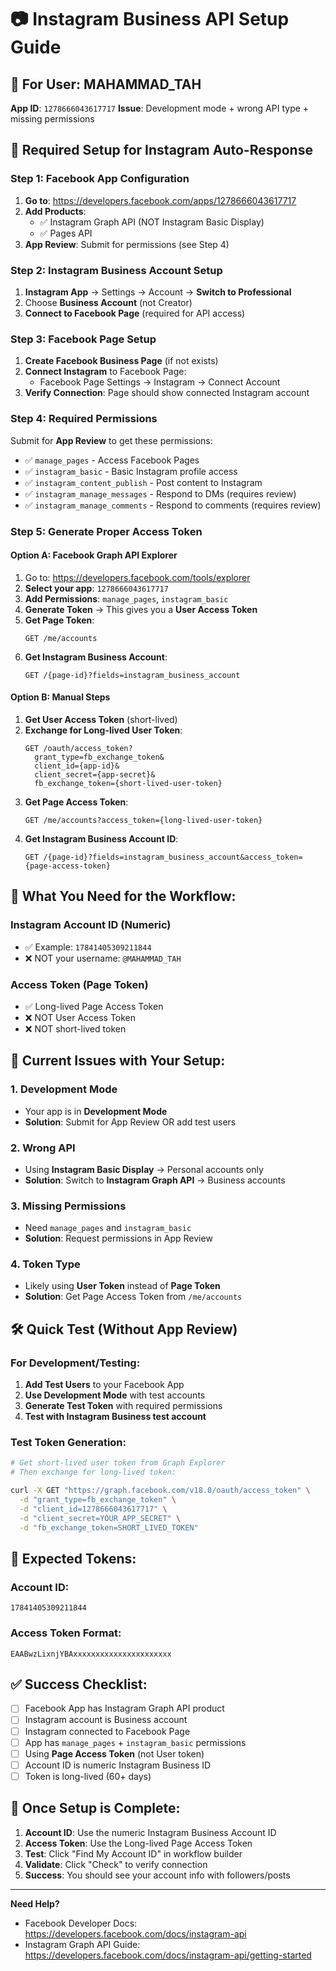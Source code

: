 # 📷 Instagram Business API Setup Guide

## 🚨 **For User: MAHAMMAD_TAH**
**App ID**: `1278666043617717`
**Issue**: Development mode + wrong API type + missing permissions

## 🎯 **Required Setup for Instagram Auto-Response**

### **Step 1: Facebook App Configuration**
1. **Go to**: https://developers.facebook.com/apps/1278666043617717
2. **Add Products**:
   - ✅ Instagram Graph API (NOT Instagram Basic Display)
   - ✅ Pages API
3. **App Review**: Submit for permissions (see Step 4)

### **Step 2: Instagram Business Account Setup**
1. **Instagram App** → Settings → Account → **Switch to Professional**
2. Choose **Business Account** (not Creator)
3. **Connect to Facebook Page** (required for API access)

### **Step 3: Facebook Page Setup**
1. **Create Facebook Business Page** (if not exists)
2. **Connect Instagram** to Facebook Page:
   - Facebook Page Settings → Instagram → Connect Account
3. **Verify Connection**: Page should show connected Instagram account

### **Step 4: Required Permissions**
Submit for **App Review** to get these permissions:
- ✅ `manage_pages` - Access Facebook Pages
- ✅ `instagram_basic` - Basic Instagram profile access
- ✅ `instagram_content_publish` - Post content to Instagram
- ✅ `instagram_manage_messages` - Respond to DMs (requires review)
- ✅ `instagram_manage_comments` - Respond to comments (requires review)

### **Step 5: Generate Proper Access Token**

#### **Option A: Facebook Graph API Explorer**
1. Go to: https://developers.facebook.com/tools/explorer
2. **Select your app**: `1278666043617717`
3. **Add Permissions**: `manage_pages`, `instagram_basic`
4. **Generate Token** → This gives you a **User Access Token**
5. **Get Page Token**:
   ```
   GET /me/accounts
   ```
6. **Get Instagram Business Account**:
   ```
   GET /{page-id}?fields=instagram_business_account
   ```

#### **Option B: Manual Steps**
1. **Get User Access Token** (short-lived)
2. **Exchange for Long-lived User Token**:
   ```
   GET /oauth/access_token?
     grant_type=fb_exchange_token&
     client_id={app-id}&
     client_secret={app-secret}&
     fb_exchange_token={short-lived-user-token}
   ```
3. **Get Page Access Token**:
   ```
   GET /me/accounts?access_token={long-lived-user-token}
   ```
4. **Get Instagram Business Account ID**:
   ```
   GET /{page-id}?fields=instagram_business_account&access_token={page-access-token}
   ```

## 🔑 **What You Need for the Workflow:**

### **Instagram Account ID** (Numeric)
- ✅ Example: `17841405309211844`
- ❌ NOT your username: `@MAHAMMAD_TAH`

### **Access Token** (Page Token)
- ✅ Long-lived Page Access Token
- ❌ NOT User Access Token
- ❌ NOT short-lived token

## 🚨 **Current Issues with Your Setup:**

### **1. Development Mode**
- Your app is in **Development Mode**
- **Solution**: Submit for App Review OR add test users

### **2. Wrong API**
- Using **Instagram Basic Display** → Personal accounts only
- **Solution**: Switch to **Instagram Graph API** → Business accounts

### **3. Missing Permissions**
- Need `manage_pages` and `instagram_basic`
- **Solution**: Request permissions in App Review

### **4. Token Type**
- Likely using **User Token** instead of **Page Token**
- **Solution**: Get Page Access Token from `/me/accounts`

## 🛠️ **Quick Test (Without App Review)**

### **For Development/Testing:**
1. **Add Test Users** to your Facebook App
2. **Use Development Mode** with test accounts
3. **Generate Test Token** with required permissions
4. **Test with Instagram Business test account**

### **Test Token Generation:**
```bash
# Get short-lived user token from Graph Explorer
# Then exchange for long-lived token:

curl -X GET "https://graph.facebook.com/v18.0/oauth/access_token" \
  -d "grant_type=fb_exchange_token" \
  -d "client_id=1278666043617717" \
  -d "client_secret=YOUR_APP_SECRET" \
  -d "fb_exchange_token=SHORT_LIVED_TOKEN"
```

## 🎯 **Expected Tokens:**

### **Account ID**: 
```
17841405309211844
```

### **Access Token Format**:
```
EAABwzLixnjYBAxxxxxxxxxxxxxxxxxxxxxx
```

## ✅ **Success Checklist:**

- [ ] Facebook App has Instagram Graph API product
- [ ] Instagram account is Business account
- [ ] Instagram connected to Facebook Page  
- [ ] App has `manage_pages` + `instagram_basic` permissions
- [ ] Using **Page Access Token** (not User token)
- [ ] Account ID is numeric Instagram Business ID
- [ ] Token is long-lived (60+ days)

## 🚀 **Once Setup is Complete:**

1. **Account ID**: Use the numeric Instagram Business Account ID
2. **Access Token**: Use the Long-lived Page Access Token
3. **Test**: Click "Find My Account ID" in workflow builder
4. **Validate**: Click "Check" to verify connection
5. **Success**: You should see your account info with followers/posts

---

**Need Help?** 
- Facebook Developer Docs: https://developers.facebook.com/docs/instagram-api
- Instagram Graph API Guide: https://developers.facebook.com/docs/instagram-api/getting-started